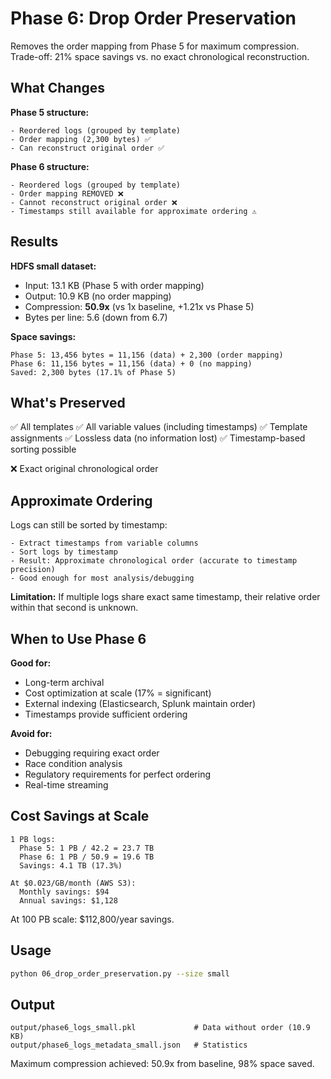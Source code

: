 # Phase 6: Drop Order Preservation

Removes the order mapping from Phase 5 for maximum compression. Trade-off: 21% space savings vs. no exact chronological reconstruction.

## What Changes

**Phase 5 structure:**
```
- Reordered logs (grouped by template)
- Order mapping (2,300 bytes) ✅
- Can reconstruct original order ✅
```

**Phase 6 structure:**
```
- Reordered logs (grouped by template)
- Order mapping REMOVED ❌
- Cannot reconstruct original order ❌
- Timestamps still available for approximate ordering ⚠️
```

## Results

**HDFS small dataset:**
- Input: 13.1 KB (Phase 5 with order mapping)
- Output: 10.9 KB (no order mapping)
- Compression: **50.9x** (vs 1x baseline, +1.21x vs Phase 5)
- Bytes per line: 5.6 (down from 6.7)

**Space savings:**
```
Phase 5: 13,456 bytes = 11,156 (data) + 2,300 (order mapping)
Phase 6: 11,156 bytes = 11,156 (data) + 0 (no mapping)
Saved: 2,300 bytes (17.1% of Phase 5)
```

## What's Preserved

✅ All templates
✅ All variable values (including timestamps)
✅ Template assignments
✅ Lossless data (no information lost)
✅ Timestamp-based sorting possible

❌ Exact original chronological order

## Approximate Ordering

Logs can still be sorted by timestamp:
```
- Extract timestamps from variable columns
- Sort logs by timestamp
- Result: Approximate chronological order (accurate to timestamp precision)
- Good enough for most analysis/debugging
```

**Limitation:** If multiple logs share exact same timestamp, their relative order within that second is unknown.

## When to Use Phase 6

**Good for:**
- Long-term archival
- Cost optimization at scale (17% = significant)
- External indexing (Elasticsearch, Splunk maintain order)
- Timestamps provide sufficient ordering

**Avoid for:**
- Debugging requiring exact order
- Race condition analysis
- Regulatory requirements for perfect ordering
- Real-time streaming

## Cost Savings at Scale

```
1 PB logs:
  Phase 5: 1 PB / 42.2 = 23.7 TB
  Phase 6: 1 PB / 50.9 = 19.6 TB
  Savings: 4.1 TB (17.3%)

At $0.023/GB/month (AWS S3):
  Monthly savings: $94
  Annual savings: $1,128
```

At 100 PB scale: $112,800/year savings.

## Usage

```bash
python 06_drop_order_preservation.py --size small
```

## Output

```
output/phase6_logs_small.pkl             # Data without order (10.9 KB)
output/phase6_logs_metadata_small.json   # Statistics
```

Maximum compression achieved: 50.9x from baseline, 98% space saved.
